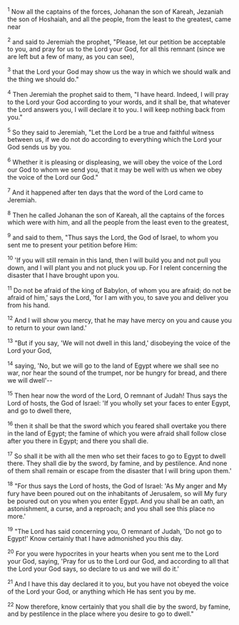 <sup>1</sup> 
Now all the captains of the forces, Johanan the son of Kareah, Jezaniah the son of Hoshaiah, and all the people, from the least to the greatest, came near 

<sup>2</sup> 
and said to Jeremiah the prophet, "Please, let our petition be acceptable to you, and pray for us to the Lord your God, for all this remnant (since we are left but a few of many, as you can see), 

<sup>3</sup> 
that the Lord your God may show us the way in which we should walk and the thing we should do." 

<sup>4</sup> 
Then Jeremiah the prophet said to them, "I have heard. Indeed, I will pray to the Lord your God according to your words, and it shall be, that whatever the Lord answers you, I will declare it to you. I will keep nothing back from you." 

<sup>5</sup> 
So they said to Jeremiah, "Let the Lord be a true and faithful witness between us, if we do not do according to everything which the Lord your God sends us by you. 

<sup>6</sup> 
Whether it is pleasing or displeasing, we will obey the voice of the Lord our God to whom we send you, that it may be well with us when we obey the voice of the Lord our God." 

<sup>7</sup> 
And it happened after ten days that the word of the Lord came to Jeremiah. 

<sup>8</sup> 
Then he called Johanan the son of Kareah, all the captains of the forces which were with him, and all the people from the least even to the greatest, 

<sup>9</sup> 
and said to them, "Thus says the Lord, the God of Israel, to whom you sent me to present your petition before Him: 

<sup>10</sup> 
'If you will still remain in this land, then I will build you and not pull you down, and I will plant you and not pluck you up. For I relent concerning the disaster that I have brought upon you. 

<sup>11</sup> 
Do not be afraid of the king of Babylon, of whom you are afraid; do not be afraid of him,' says the Lord, 'for I am with you, to save you and deliver you from his hand. 

<sup>12</sup> 
And I will show you mercy, that he may have mercy on you and cause you to return to your own land.' 

<sup>13</sup> 
"But if you say, 'We will not dwell in this land,' disobeying the voice of the Lord your God, 

<sup>14</sup> 
saying, 'No, but we will go to the land of Egypt where we shall see no war, nor hear the sound of the trumpet, nor be hungry for bread, and there we will dwell'-- 

<sup>15</sup> 
Then hear now the word of the Lord, O remnant of Judah! Thus says the Lord of hosts, the God of Israel: 'If you wholly set your faces to enter Egypt, and go to dwell there, 

<sup>16</sup> 
then it shall be that the sword which you feared shall overtake you there in the land of Egypt; the famine of which you were afraid shall follow close after you there in Egypt; and there you shall die. 

<sup>17</sup> 
So shall it be with all the men who set their faces to go to Egypt to dwell there. They shall die by the sword, by famine, and by pestilence. And none of them shall remain or escape from the disaster that I will bring upon them.' 

<sup>18</sup> 
"For thus says the Lord of hosts, the God of Israel: 'As My anger and My fury have been poured out on the inhabitants of Jerusalem, so will My fury be poured out on you when you enter Egypt. And you shall be an oath, an astonishment, a curse, and a reproach; and you shall see this place no more.' 

<sup>19</sup> 
"The Lord has said concerning you, O remnant of Judah, 'Do not go to Egypt!' Know certainly that I have admonished you this day. 

<sup>20</sup> 
For you were hypocrites in your hearts when you sent me to the Lord your God, saying, 'Pray for us to the Lord our God, and according to all that the Lord your God says, so declare to us and we will do it.' 

<sup>21</sup> 
And I have this day declared it to you, but you have not obeyed the voice of the Lord your God, or anything which He has sent you by me. 

<sup>22</sup> 
Now therefore, know certainly that you shall die by the sword, by famine, and by pestilence in the place where you desire to go to dwell."